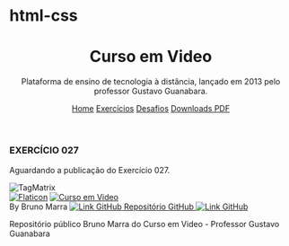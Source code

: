 # html-css
<body>
<header id="topo">
    <h1>Curso em Video</h1>
    <p>Plataforma de ensino de tecnologia à distância, lançado em 2013 pelo professor Gustavo Guanabara.</p>
    <nav>
        <a href="../../index.html">Home</a>
        <a href="../../index.html#exercicios">Exercícios</a>
        <a href="../../index.html#desafio">Desafios</a>
        <a href="../../index.html#download">Downloads PDF</a>
    </nav>
</header>
<main>
    <section class="exercicios">
        <aside class="exercicios-conteudo">
            <h1 class="header_conteudo">EXERCÍCIO 027</h1>
            <p>Aguardando a publicação do Exercício 027.</p>
            <div class="container">
                <img src="../../assets/tagPadrao.png" alt="TagMatrix">
            </div>
        </aside>
    </section>
</main>

<!--Links Referência Externos-->
<aside class="exercicios-conteudo">
    <div class="container">
        <a href="https://www.flaticon.com/br/icones-gratis/compartilhar" target="_blank" title="compartilhar ícones"><img src="../../assets/flaticon_negative.png" alt="Flaticon" class="flaticon" title="Compartilhar ícones criados por Dave Gandy - Flaticon"></a>
        <a href="https://www.youtube.com/@CursoemVideo" id="desafio" title="Plataforma Curso em Video" target="_blank"><img src="../../assets/cursoemvideo-logo.png" alt="Curso em Video" title="Curso em Video"></a>
    </div>
</aside>

<footer>
    By Bruno Marra <a href="https://github.com/bcmmarra" target="_blank" rel="external"> <img src="../../assets/Compartilhamento.png" alt="Link GitHub"> Repositório GitHub <img src="../../assets/Compartilhamento.png" alt="Link GitHub"></a>
    <P>Repositório público Bruno Marra do Curso em Video - Professor Gustavo Guanabara</P>
</footer>
</body>
</html>
